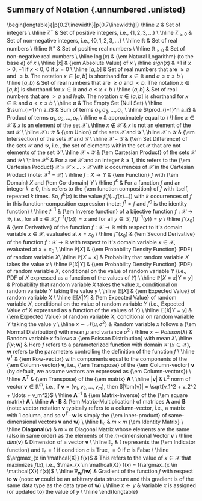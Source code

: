 ## Summary of Notation {.unnumbered .unlisted}

\begin{longtable}{|p{0.2\linewidth}|p{0.7\linewidth}|}
\hline
$\mathbb{Z}$ & Set of integers \\
\hline
$\mathbb{Z}^+$ & Set of positive integers, i.e., $\{1,2,3,\ldots\}$ \\
\hline
$\mathbb{Z}_{\geq 0}$ & Set of non-negative integers, i.e., $\{0, 1,2,3,\ldots\}$ \\
\hline
$\mathbb{R}$ & Set of real numbers \\
\hline
$\mathbb{R}^+$ & Set of positive real numbers \\
\hline
$\mathbb{R}_{\geq 0}$ & Set of non-negative real numbers \\
\hline
$\log(x)$ & {\em Natural Logarithm} (to the base $e$) of $x$ \\
\hline
$|x|$ & {\em Absolute Value} of $x$ \\
\hline
$sign(x)$ & $+1$ if $x > 0$, $-1$ if $x < 0$, $0$ if $x=0$ \\
\hline
$[a,b]$ & Set of real numbers that are $\geq a$ and $\leq b$. The notation $x \in [a,b]$ is shorthand for $x \in \mathbb{R}$ and $a \leq x \leq b$ \\
\hline
$[a,b)$ & Set of real numbers that are $\geq a$ and $< b$. The notation $x \in [a,b)$ is shorthand for $x \in \mathbb{R}$ and $a \leq x < b$ \\
\hline
$(a,b]$ & Set of real numbers that are $> a$ and $leq b$. The notation $x \in (a,b]$ is shorthand for $x \in \mathbb{R}$ and $a < x \leq b$ \\
\hline
$\emptyset$ & The Empty Set (Null Set) \\
\hline
$\sum_{i=1}^n a_i$ & Sum of terms $a_1, a_2, \ldots, a_n$ \\
\hline
$\prod_{i=1}^n a_i$ & Product of terms $a_1, a_2, \ldots, a_n$ \\
\hline
$\approx$ & approximately equal to \\ 
\hline
$x \in \mathcal{X}$ & $x$ is an element of the set $\mathcal{X}$ \\
\hline
$x \notin \mathcal{X}$ & $x$ is not an element of the set $\mathcal{X}$ \\
\hline
$\mathcal{X} \cup \mathcal{Y}$ & {\em Union} of the sets $\mathcal{X}$ and $\mathcal{Y}$ \\
\hline
$\mathcal{X} \cap \mathcal{Y}$ & {\em Intersection} of the sets $\mathcal{X}$ and $\mathcal{Y}$ \\
\hline
$\mathcal{X} - \mathcal{Y}$ & {\em Set Difference} of the sets $\mathcal{X}$ and $\mathcal{Y}$, i.e., the set of elements within the set $\mathcal{X}$ that are not elements of the set $\mathcal{Y}$ \\
\hline
$\mathcal{X} \times \mathcal{Y}$ & {\em Cartesian Product} of the sets $\mathcal{X}$ and $\mathcal{Y}$ \\
\hline
$\mathcal{X}^k$ & For a set $\mathcal{X}$ and an integer $k \geq 1$, this refers to the {\em Cartesian Product} $\mathcal{X} \times \mathcal{X} \times \ldots \times \mathcal{X}$ with $k$ occurrences of $\mathcal{X}$ in the Cartesian Product (note: $\mathcal{X}^1 = \mathcal{X}$) \\
\hline
$f: X \rightarrow Y$ & {\em Function} $f$ with {\em Domain} $X$ and {\em Co-domain} $Y$ \\
\hline
$f^k$ & For a function $f$ and an integer $k \geq 0$, this refers to the {\em function composition} of $f$ with itself, repeated $k$ times. So, $f^k(x)$ is the value $f(f(\ldots f(x) \ldots ))$ with $k$ occurrences of $f$ in this function-composition expression (note: $f^1 = f$ and $f^0$ is the identity function) \\
\hline
$f^{-1}$ & {\em Inverse function} of a bijective function $f: \mathcal{X} \rightarrow \mathcal{Y}$, i.e., for all $x \in \mathcal{X}, f^{-1}(f(x)) = x$ and for all $y \in \mathcal{Y}$, $f(f^{-1}(y)) = y$ \\
\hline
$f'(x_0)$ & {\em Derivative} of the function $f: \mathcal{X} \rightarrow \mathbb{R}$ with respect to it's domain variable $x \in \mathcal{X}$, evaluated at $x=x_0$ \\
\hline
$f''(x_0)$ & {\em Second Derivative} of the function $f: \mathcal{X} \rightarrow \mathbb{R}$ with respect to it's domain variable $x \in \mathcal{X}$, evaluated at $x=x_0$ \\
\hline
$\mathbb{P}[X]$ & {\em Probability Density Function} (PDF) of random variable $X$\\
\hline
$\mathbb{P}[X=x]$ & Probability that random variable $X$ takes the value $x$ \\
\hline
$\mathbb{P}[X|Y]$ & {\em Probability Density Function} (PDF) of random variable $X$, conditional on the value of random variable $Y$ (i.e., PDF of $X$ expressed as a function of the values of $Y$) \\
\hline
$\mathbb{P}[X=x|Y=y]$ & Probability that random variable $X$ takes the value $x$, conditional on random variable $Y$ taking the value $y$ \\
\hline
$\mathbb{E}[X]$ & {\em Expected Value} of random variable $X$ \\
\hline
$\mathbb{E}[X|Y]$ & {\em Expected Value} of random variable $X$, conditional on the value of random variable $Y$ (i.e., Expected Value of $X$ expressed as a function of the values of $Y$) \\
\hline
$\mathbb{E}[X|Y=y]$ & {\em Expected Value} of random variable $X$, conditional on random variable $Y$ taking the value $y$ \\
\hline
$x \sim \mathcal{N}(\mu, \sigma^2)$ & Random variable $x$ follows a {\em Normal Distribution} with mean $\mu$ and variance $\sigma^2$ \\
\hline
$x \sim Poisson(\lambda)$ & Random variable $x$ follows a {\em Poisson Distribution} with mean $\lambda$\\
\hline
$f(x;\bm{w})$ & Here $f$ refers to a parameterized function with domain $\mathcal{X}$ ($x \in \mathcal{X}$), $\bm{w}$ refers to the parameters controlling the definition of the function $f$ \\
\hline
$\bm{v}^T$ & {\em Row-vector} with components equal to the components of the {\em Column-vector} $\bm{v}$, i.e., {\em Transpose} of the {\em Column-vector} $\bm{v}$ (by default, we assume vectors are expressed as {\em Column-vectors}) \\
\hline
$\bm{A}^T$ & {\em Transpose} of the {\em matrix} $\bm{A}$ \\
\hline
$|\bm{v}|$ & $L^2$ norm of vector $\bm{v} \in \mathbb{R}^m$, i.e., if $\bm{v} = (v_1, v_2, \ldots, v_m)$, then $|\bm{v}| = \sqrt{v_1^2 + v_2^2 + \ldots + v_m^2}$ \\
\hline
$\bm{A}^{-1}$ & {\em Matrix-Inverse} of the {\em square matrix} $\bm{A}$ \\
\hline
$\bm{A} \cdot \bm{B}$ & {\em Matrix-Multiplication} of matrices $\bm{A}$ and $\bm{B}$ (note: vector notation $\bm{v}$ typically refers to a column-vector, i.e., a matrix with 1 column, and so $\bm{v}^T \cdot \bm{w}$ is simply the {\em inner-product} of same-dimensional vectors $\bm{v}$ and $\bm{w}$) \\
\hline
$\bm{I}_m$ & $m \times m$ {\em Identity Matrix} \\
\hline
$\bm{Diagonal}(\bm{v})$ & $m \times m$ Diagonal Matrix whose elements are the same (also in same order) as the elements of the $m$-dimensional Vector $\bm{v}$ \\
\hline
$dim(\bm{v})$ & Dimension of a vector $\bm{v}$ \\
\hline
$\mathbb{I}_c$ & $\mathbb{I}$ represents the {\em Indicator function} and $\mathbb{I}_c = 1$ if condition $c$ is True, $= 0$ if $c$ is False \\
\hline
$\argmax_{x \in \mathcal{X}} f(x)$ & This refers to the value of $x \in \mathcal{X}$ that maximizes $f(x)$, i.e., $\max_{x \in \mathcal{X}} f(x) = f(\argmax_{x \in \mathcal{X}} f(x))$ \\
\hline
$\nabla_{\bm{w}} f(\bm{w})$ & Gradient of the function $f$ with respect to $\bm{w}$ (note: $\bm{w}$ could be an arbitrary data structure and this gradient is of the same data type as the data type of $\bm{w}$) \\
\hline
$x \leftarrow y$ & Variable $x$ is assigned (or updated to) the value of $y$ \\
\hline
\end{longtable}
